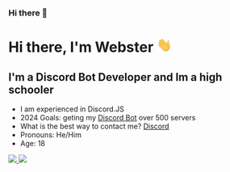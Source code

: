 ### Hi there 👋
# Hi there, I'm Webster <img width="30px" src="https://github.com/SatYu26/SatYu26/raw/master/Assets/Hi.gif" />



## I'm a Discord Bot Developer and Im a high schooler
   
-  I am experienced in Discord.JS 
-  2024 Goals: geting my [Discord Bot](https://oliverbot.xyz/invite) over 500 servers
-  What is the best way to contact me? [Discord](https://discord.com/users/481068576363773972)
-  Pronouns: He/Him
-  Age: 18
<a href="https://discord.com/users/481068576363773972">
  <img src="https://discord.c99.nl/widget/theme-4/481068576363773972.png">
</a>
<a href="https://top.gg/bot/1245965408737951905">
  <img src="https://discord.c99.nl/widget/theme-4/1245965408737951905.png">
</a>


